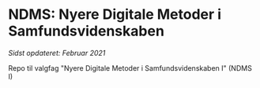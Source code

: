 # NDMS: Nyere Digitale Metoder i Samfundsvidenskaben



*Sidst opdateret: Februar 2021*



Repo til valgfag "Nyere Digitale Metoder i Samfundsvidenskaben I" (NDMS I)